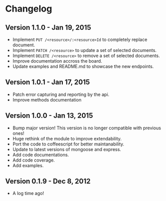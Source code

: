# Changelog

## Version 1.1.0 - Jan 19, 2015
* Implement `PUT /<resource>/:<resource>Id` to completely replace document.
* Implement `PATCH /<resource>` to update a set of selected documents.
* Implement `DELETE /<resource>` to remove a set of selected documents.
* Improve documentation accross the board.
* Update examples and README.md to showcase the new endpoints.

## Version 1.0.1 - Jan 17, 2015
* Patch error capturing and reporting by the api.
* Improve methods documentation

## Version 1.0.0 - Jan 13, 2015
* Bump major version! This version is no longer compatible with previous ones!
* Huge rethink of the module to improve extendability.
* Port the code to coffeescript for better maintanability.
* Update to latest versions of mongoose and express.
* Add code documentations.
* Add code coverage.
* Add examples.

## Version 0.1.9 - Dec 8, 2012
* A log time ago!
